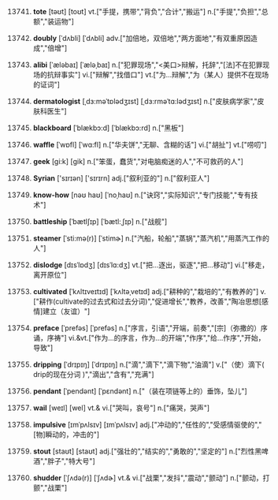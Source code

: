 13741. **tote**
[təʊt]  [toʊt]
vt.["手提，携带","背负","合计","搬运"]  n.["手提","负担","总额","装运物"]  

13742. **doubly**
[ˈdʌbli]  [ˈdʌbli]
adv.["加倍地，双倍地","两方面地","有双重原因造成","倍增"]  

13743. **alibi**
[ˈæləbaɪ]  [ˈæləˌbaɪ]
n.["犯罪现场","<美口>辩解，托辞","[法]不在犯罪现场的抗辩事实"]  vi.["辩解","找借口"]  vt.["为…辩解","为（某人）提供不在现场的证词"]  

13744. **dermatologist**
[ˌdɜ:məˈtɒlədʒɪst]  [ˌdɜ:rməˈtɑ:lədʒɪst]
n.["皮肤病学家","皮肤科医生"]  

13745. **blackboard**
[ˈblækbɔ:d]  [ˈblækbɔ:rd]
n.["黑板"]  

13746. **waffle**
[ˈwɒfl]  [ˈwɑ:fl]
n.["华夫饼","无聊、含糊的话"]  vi.["胡扯"]  vt.["唠叨"]  

13747. **geek**
[gi:k]  [ɡik]
n.["笨蛋，蠢货","对电脑痴迷的人","不可救药的人"]  

13748. **Syrian**
['sɪrɪən]  ['sɪrɪrn]
adj.["叙利亚的"]  n.["叙利亚人"]  

13749. **know-how**
[nəʊ haʊ]  [ˈnoˌhaʊ]
n.["诀窍","实际知识","专门技能","专有技术"]  

13750. **battleship**
[ˈbætlʃɪp]  [ˈbætl:ˌʃɪp]
n.["战舰"]  

13751. **steamer**
[ˈsti:mə(r)]  [ˈstimɚ]
n.["汽船，轮船","蒸锅","蒸汽机","用蒸汽工作的人"]  

13752. **dislodge**
[dɪsˈlɒdʒ]  [dɪsˈlɑ:dʒ]
vt.["把…逐出，驱逐","把…移动"]  vi.["移走，离开原位"]  

13753. **cultivated**
[ˈkʌltɪveɪtɪd]  [ˈkʌltəˌvetɪd]
adj.["耕种的","栽培的","有教养的"]  v.["耕作(cultivate的过去式和过去分词)","促进增长","教养，改善","陶冶思想[感情]建立（友谊）"]  

13754. **preface**
[ˈprefəs]  [ˈprefəs]
n.["序言，引语","开端，前奏","[宗]（弥撒的）序诵，序祷"]  vi.&vt.["作为…的序言，作为…的开端","作序","给…作序","开始，导致"]  

13755. **dripping**
[ˈdrɪpɪŋ]  [ˈdrɪpɪŋ]
n.["滴","滴下","滴下物","油滴"]  v.["（使）滴下( drip的现在分词 )","滴出","含有","充满"]  

13756. **pendant**
[ˈpendənt]  [ˈpɛndənt]
n.["（装在项链等上的）垂饰，坠儿"]  

13757. **wail**
[weɪl]  [wel]
vt.& vi.["哭叫，哀号"]  n.["痛哭，哭声"]  

13758. **impulsive**
[ɪmˈpʌlsɪv]  [ɪmˈpʌlsɪv]
adj.["冲动的","任性的","受感情驱使的","[物]瞬动的，冲击的"]  

13759. **stout**
[staʊt]  [staʊt]
adj.["强壮的","结实的","勇敢的","坚定的"]  n.["烈性黑啤酒","胖子","特大号"]  

13760. **shudder**
[ˈʃʌdə(r)]  [ˈʃʌdɚ]
vt.& vi.["战栗","发抖","震动","颤动"]  n.["颤动，打颤","战栗"]  


